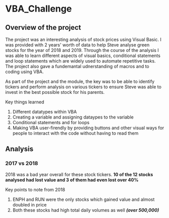 # VBA_Challenge
## Overview of the project
The project was an interesting analysis of stock prices using Visual Basic. I was provided with 2 years' worth of data to help Steve analyse green stocks for the year of 2018 and 2019. Through the course of the analysis I was able to learn different aspects of visual basics, conditional statements and loop statements which are widely used to automate repetitive tasks. The project also gave a fundemantal udnerstanding of macros and to coding using VBA.  

As part of the project and the module, the key was to be able to identify tickers and perform analysis on various tickers to ensure Steve was able to invest in the best possible stock for his parents.  

Key things learned
1. Different datatypes within VBA
2. Creating a variable and assigning dataypes to the variable
3. Conditional statements and for loops
4. Making VBA user-firendly by providing buttons and other visual ways for people to interact with the code without having to read them

## Analysis
### 2017 vs 2018
2018 was a bad year overall for these stock tickers. **10 of the 12 stocks analysed had lost value and 3 of them had even lost over 40%**

Key points to note from 2018
1. ENPH and RUN were the only stocks which gained value and almost doubled in price
2. Both these stocks had high total daily volumes as well **_(over 500,000)_**




